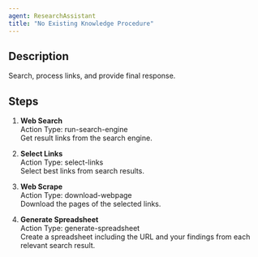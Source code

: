 ```yaml
---
agent: ResearchAssistant
title: "No Existing Knowledge Procedure"
---
```


## Description
Search, process links, and provide final response.

## Steps
1. **Web Search**  
   Action Type: run-search-engine  
   Get result links from the search engine.

2. **Select Links**  
   Action Type: select-links  
   Select best links from search results.

3. **Web Scrape**  
   Action Type: download-webpage  
   Download the pages of the selected links.

4. **Generate Spreadsheet**  
   Action Type: generate-spreadsheet  
   Create a spreadsheet including the URL and your findings from each relevant search result.
